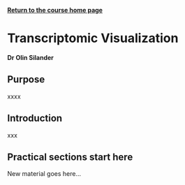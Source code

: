 **[Return to the course home page](../index.html)**

# Transcriptomic Visualization
**Dr Olin Silander**

## Purpose

xxxx


## Introduction

xxx


## Practical sections start here

New material goes here...
